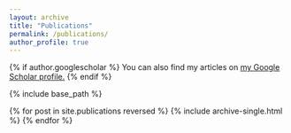 ```yaml
---
layout: archive
title: "Publications"
permalink: /publications/
author_profile: true
---
```


{% if author.googlescholar %}
  You can also find my articles on <u><a href="{{author.googlescholar}}">my Google Scholar profile</a>.</u>
{% endif %}

{% include base_path %}

{% for post in site.publications reversed %}
  {% include archive-single.html %}
{% endfor %}

<script src="https://utteranc.es/client.js"
        repo="huajunge/academicpages"
        issue-term="title"
        label="comments"
        theme="github-light"
        crossorigin="anonymous"
        async>
</script>